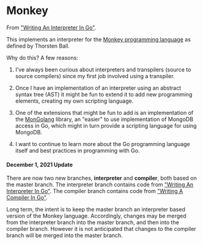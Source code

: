 # Monkey

From ["Writing An Interpreter In Go"](https://interpreterbook.com/). 

This implements an interpreter for the [Monkey programming language](https://monkeylang.org/) as defined by Thorsten Ball.

Why do this? A few reasons:

1. I've always been curious about interpreters and transpilers (source to source compilers) since my first job involved using a transpiler.

2. Once I have an implementation of an interpreter using an abstract syntax tree (AST) it might be fun
to extend it to add new programming elements, creating my own scripting language.

3. One of the extensions that might be fun to add is an implementation of the [MonGolang](https://github.com/ddgarrett/mongolang) library, an "easier" to use implementation of MongoDB access in Go, which might in turn provide a scripting language for using MongoDB.

4. I want to continue to learn more about the Go programming language itself and best practices in programming with Go.

#### December 1, 2021 Update

There are now two new branches, <b>interpreter</b> and <b>compiler</b>, both based on the master branch. The interpreter branch contains code from ["Writing An Interpreter In Go"](https://interpreterbook.com/). The compiler branch contains code from ["Writing A Compiler In Go"](https://compilerbook.com/).

Long term, the intent is to keep the master branch an interpreter based version of the Monkey language. Accordingly, changes may be merged from the interpreter branch into the master branch, and then into the compiler branch. However it is not anticipated that changes to the compiler branch will be merged into the master branch.

